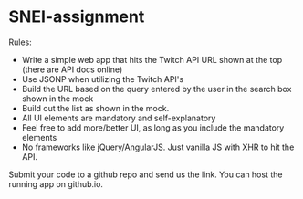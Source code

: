 # SNEI-assignment


Rules:
- Write a simple web app that hits the Twitch API URL shown at the top (there are API docs online)
- Use JSONP when utilizing the Twitch API's
- Build the URL based on the query entered by the user in the search box shown in the mock
- Build out the list as shown in the mock. 
- All UI elements are mandatory and self-explanatory
- Feel free to add more/better UI, as long as you include the mandatory elements
- No frameworks like jQuery/AngularJS.  Just vanilla JS with XHR to hit the API.
 
Submit your code to a github repo and send us the link.  You can host the running app on github.io.
